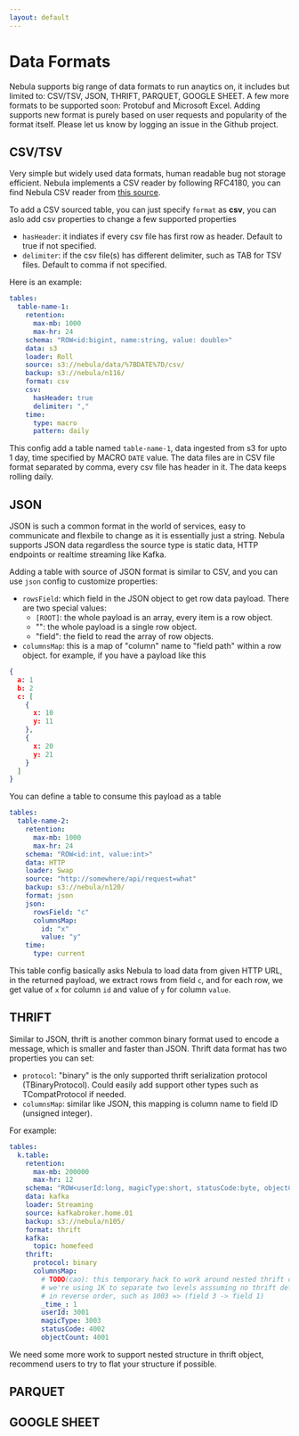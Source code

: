 ```yaml
---
layout: default
---
```


# Data Formats

Nebula supports big range of data formats to run anaytics on, it includes but limited to: CSV/TSV, JSON, THRIFT, PARQUET, GOOGLE SHEET.
A few more formats to be supported soon: Protobuf and Microsoft Excel. Adding supports new format is purely based on user requests and popularity of the format itself.
Please let us know by logging an issue in the Github project.

## CSV/TSV
Very simple but widely used data formats, human readable bug not storage efficient.
Nebula implements a CSV reader by following RFC4180, you can find Nebula CSV reader from [this source](https://github.com/varchar-io/nebula/blob/master/src/storage/CsvReader.h).

To add a CSV sourced table, you can just specify `format` as __csv__, you can aslo add csv properties to change a few supported properties
- `hasHeader`: it indiates if every csv file has first row as header. Default to true if not specified.
- `delimiter`: if the csv file(s) has different delimiter, such as TAB for TSV files. Default to comma if not specified.


Here is an example:
```yaml
tables:
  table-name-1:
    retention:
      max-mb: 1000
      max-hr: 24
    schema: "ROW<id:bigint, name:string, value: double>"
    data: s3
    loader: Roll
    source: s3://nebula/data/%7BDATE%7D/csv/
    backup: s3://nebula/n116/
    format: csv
    csv:
      hasHeader: true
      delimiter: ","
    time:
      type: macro
      pattern: daily
```
This config add a table named `table-name-1`, data ingested from s3 for upto 1 day, time specified by MACRO `DATE` value.
The data files are in CSV file format separated by comma, every csv file has header in it. The data keeps rolling daily.

## JSON
JSON is such a common format in the world of services, easy to communicate and flexbile to change as it is essentially just a string.
Nebula supports JSON data regardless the source type is static data, HTTP endpoints or realtime streaming like Kafka.

Adding a table with source of JSON format is similar to CSV, and you can use `json` config to customize properties:
- `rowsField`: which field in the JSON object to get row data payload. There are two special values:
  - `[ROOT]`: the whole payload is an array, every item is a row object.
  - "": the whole payload is a single row object.
  - "field": the field to read the array of row objects.
- `columnsMap`: this is a map of "column" name to "field path" within a row object. for example, if you have a payload like this
```json
{
  a: 1
  b: 2
  c: [
    {
      x: 10
      y: 11
    },
    {
      x: 20
      y: 21
    }
  ]
}
```
You can define a table to consume this payload as a table
```yaml
tables:
  table-name-2:
    retention:
      max-mb: 1000
      max-hr: 24
    schema: "ROW<id:int, value:int>"
    data: HTTP
    loader: Swap
    source: "http://somewhere/api/request=what"
    backup: s3://nebula/n120/
    format: json
    json:
      rowsField: "c"
      columnsMap:
        id: "x"
        value: "y"
    time:
      type: current
```

This table config basically asks Nebula to load data from given HTTP URL, in the returned payload, we extract rows from field `c`, and for each row, we get value of `x` for column `id` and value of `y` for column `value`.


## THRIFT
Similar to JSON, thrift is another common binary format used to encode a message, which is smaller and faster than JSON.
Thrift data format has two properties you can set:
- `protocol`: "binary" is the only supported thrift serialization protocol (TBinaryProtocol). Could easily add support other types such as TCompatProtocol if needed.
- `columnsMap`: similar like JSON, this mapping is column name to field ID (unsigned integer).

For example:

```yaml
tables:
  k.table:
    retention:
      max-mb: 200000
      max-hr: 12
    schema: "ROW<userId:long, magicType:short, statusCode:byte, objectCount:int>"
    data: kafka
    loader: Streaming
    source: kafkabroker.home.01
    backup: s3://nebula/n105/
    format: thrift
    kafka:
      topic: homefeed
    thrift:
      protocol: binary    
      columnsMap:
        # TODO(cao): this temporary hack to work around nested thrift definition
        # we're using 1K to separate two levels asssuming no thrift definition has more than 1K fields
        # in reverse order, such as 1003 => (field 3 -> field 1)
        _time_: 1
        userId: 3001
        magicType: 3003
        statusCode: 4002
        objectCount: 4001
```
We need some more work to support nested structure in thrift object, recommend users to try to flat your structure if possible.

## PARQUET
## GOOGLE SHEET